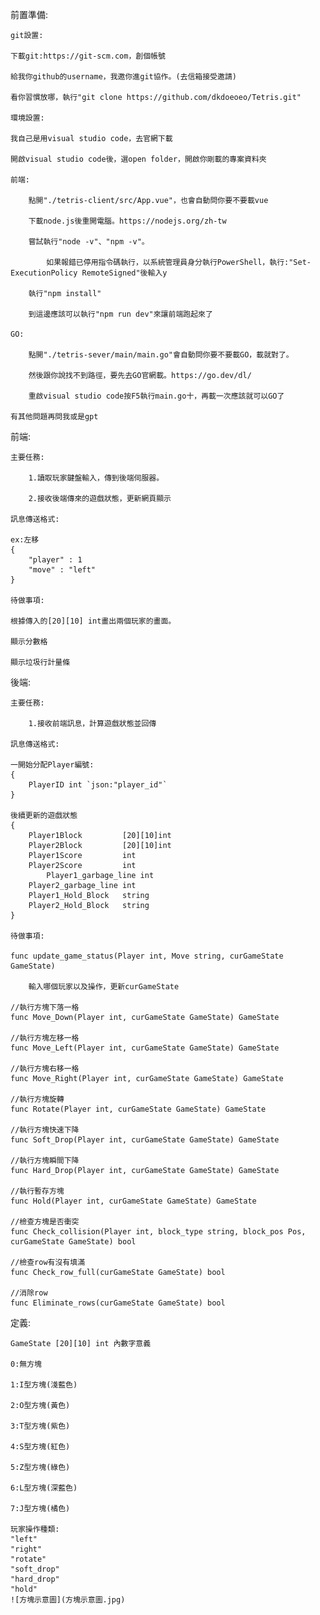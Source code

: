 前置準備:

    git設置:
        
	下載git:https://git-scm.com，創個帳號

	給我你github的username，我邀你進git協作。(去信箱接受邀請)

	看你習慣放哪，執行"git clone https://github.com/dkdoeoeo/Tetris.git"
    
    環境設置:

	我自己是用visual studio code，去官網下載

	開啟visual studio code後，選open folder，開啟你剛載的專案資料夾

	前端:

	    點開"./tetris-client/src/App.vue"，也會自動問你要不要載vue

	    下載node.js後重開電腦。https://nodejs.org/zh-tw

	    嘗試執行"node -v"、"npm -v"。
	    
    	    如果報錯已停用指令碼執行，以系統管理員身分執行PowerShell，執行:"Set-ExecutionPolicy RemoteSigned"後輸入y

	    執行"npm install"

	    到這邊應該可以執行"npm run dev"來讓前端跑起來了
	
	GO:

   	    點開"./tetris-sever/main/main.go"會自動問你要不要載GO，載就對了。
	
	    然後跟你說找不到路徑，要先去GO官網載。https://go.dev/dl/

	    重啟visual studio code按F5執行main.go十，再載一次應該就可以GO了

	有其他問題再問我或是gpt


前端:

    主要任務:
    
        1.讀取玩家鍵盤輸入，傳到後端伺服器。

        2.接收後端傳來的遊戲狀態，更新網頁顯示

    訊息傳送格式:

	ex:左移
 	{
	    "player" : 1
	    "move" : "left"
	}

    待做事項:

	根據傳入的[20][10] int畫出兩個玩家的畫面。
	
	顯示分數格

	顯示垃圾行計量條
後端:

    主要任務:
    
        1.接收前端訊息，計算遊戲狀態並回傳

    訊息傳送格式:

	一開始分配Player編號:
	{
	    PlayerID int `json:"player_id"`
	}
	
	後續更新的遊戲狀態
	{
	    Player1Block         [20][10]int
	    Player2Block         [20][10]int
	    Player1Score         int
	    Player2Score         int
    	    Player1_garbage_line int
	    Player2_garbage_line int
	    Player1_Hold_Block   string
	    Player2_Hold_Block   string
	}

    待做事項:

	func update_game_status(Player int, Move string, curGameState GameState)
	
	    輸入哪個玩家以及操作，更新curGameState

	//執行方塊下落一格
	func Move_Down(Player int, curGameState GameState) GameState 

	//執行方塊左移一格
	func Move_Left(Player int, curGameState GameState) GameState

	//執行方塊右移一格
	func Move_Right(Player int, curGameState GameState) GameState 

	//執行方塊旋轉
	func Rotate(Player int, curGameState GameState) GameState 

	//執行方塊快速下降
	func Soft_Drop(Player int, curGameState GameState) GameState 

	//執行方塊瞬間下降
	func Hard_Drop(Player int, curGameState GameState) GameState 

	//執行暫存方塊
	func Hold(Player int, curGameState GameState) GameState 

	//檢查方塊是否衝突
	func Check_collision(Player int, block_type string, block_pos Pos, curGameState GameState) bool 

	//檢查row有沒有填滿
	func Check_row_full(curGameState GameState) bool 

	//消除row
	func Eliminate_rows(curGameState GameState) bool 

定義:

    GameState [20][10] int 內數字意義

    0:無方塊

    1:I型方塊(淺藍色)

    2:O型方塊(黃色)

    3:T型方塊(紫色)

    4:S型方塊(紅色)

    5:Z型方塊(綠色)

    6:L型方塊(深藍色)

    7:J型方塊(橘色)

    玩家操作種類:
	"left"
	"right"
	"rotate"
	"soft_drop"
	"hard_drop"
	"hold"
    ![方塊示意圖](方塊示意圖.jpg)
